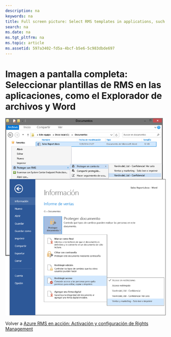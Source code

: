 ```yaml
---
description: na
keywords: na
title: Full screen picture: Select RMS templates in applications, such as File Explorer and Word
search: na
ms.date: na
ms.tgt_pltfrm: na
ms.topic: article
ms.assetid: 597a3402-fd5a-4bcf-b5e6-5c983dbde697
---
```

# Imagen a pantalla completa: Seleccionar plantillas de RMS en las aplicaciones, como el Explorador de archivos y Word
![](../Image/AzRMS_TemplatesPortal_ExplorerWord.png)

Volver a [Azure RMS en acción: Activación y configuración de Rights Management](http://technet.microsoft.com/library/jj585026.aspx)

